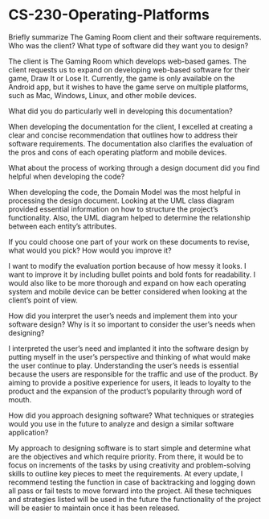 # CS-230-Operating-Platforms

Briefly summarize The Gaming Room client and their software requirements. Who was the client? What type of software did they want you to design?

The client is The Gaming Room which develops web-based games. The client requests us to expand on developing web-based software for their game, Draw It or Lose It. Currently, the game is only available on the Android app, but it wishes to have the game serve on multiple platforms, such as Mac, Windows, Linux, and other mobile devices.

What did you do particularly well in developing this documentation?

When developing the documentation for the client, I excelled at creating a clear and concise recommendation that outlines how to address their software requirements. The documentation also clarifies the evaluation of the pros and cons of each operating platform and mobile devices.

What about the process of working through a design document did you find helpful when developing the code?

When developing the code, the Domain Model was the most helpful in processing the design document. Looking at the UML class diagram provided essential information on how to structure the project’s functionality. Also, the UML diagram helped to determine the relationship between each entity’s attributes.

If you could choose one part of your work on these documents to revise, what would you pick? How would you improve it?

I want to modify the evaluation portion because of how messy it looks. I want to improve it by including bullet points and bold fonts for readability. I would also like to be more thorough and expand on how each operating system and mobile device can be better considered when looking at the client’s point of view.

How did you interpret the user’s needs and implement them into your software design? Why is it so important to consider the user’s needs when designing?

I interpreted the user’s need and implanted it into the software design by putting myself in the user’s perspective and thinking of what would make the user continue to play. Understanding the user’s needs is essential because the users are responsible for the traffic and use of the product. By aiming to provide a positive experience for users, it leads to loyalty to the product and the expansion of the product’s popularity through word of mouth.  

How did you approach designing software? What techniques or strategies would you use in the future to analyze and design a similar software application?

My approach to designing software is to start simple and determine what are the objectives and which require priority. From there, it would be to focus on increments of the tasks by using creativity and problem-solving skills to outline key pieces to meet the requirements. At every update, I recommend testing the function in case of backtracking and logging down all pass or fail tests to move forward into the project. All these techniques and strategies listed will be used in the future the functionality of the project will be easier to maintain once it has been released.

